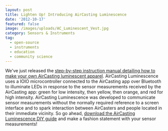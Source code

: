 ```yaml
---
layout: post
title: Lighten Up! Introducing AirCasting Luminescence
date: '2012-10-17'
featured: false
image: /images/uploads/AC_Luminescent_Vest.jpg
category: Sensors & Instruments
tag:
  - open-source
  - instruments
  - education
  - community science
---
```

<p>We've just released the <a href="http://www.habitatmap.org/habitatmap_docs/MakeYourOwnAirCastingLuminescentApparel.pdf" target="_blank">step-by-step instruction manual detailing how to make your own AirCasting luminescent apparel</a>. AirCasting Luminescence uses a IOIO microcontroller connected to the AirCasting app over Bluetooth to illuminate LEDs in response to the sensor measurements received by the AirCasting app: green for low intensity, then yellow, then orange, and red for high intensity. AirCasting Luminescence was developed to communicate sensor measurements without the normally required reference to a screen interface and to spark interaction between AirCasters and people located in their immediate vicinity. So go ahead, <a href="http://www.habitatmap.org/habitatmap_docs/MakeYourOwnAirCastingLuminescentApparel.pdf" target="_blank">download the AirCasting Luminescence DIY guide</a> and make a fashion statement with your sensor measurements!</p>
